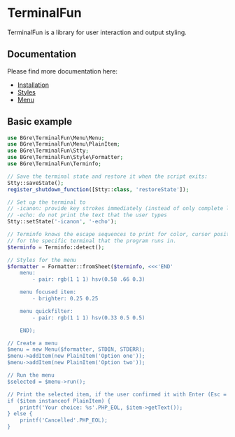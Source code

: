 # TerminalFun

TerminalFun is a library for user interaction and output styling.

## Documentation

Please find more documentation here:
- [Installation](docs/install.md)
- [Styles](docs/styles.md)
- [Menu](docs/menu.md)

## Basic example

```php
use BGre\TerminalFun\Menu\Menu;
use BGre\TerminalFun\Menu\PlainItem;
use BGre\TerminalFun\Stty;
use BGre\TerminalFun\Style\Formatter;
use BGre\TerminalFun\Terminfo;

// Save the terminal state and restore it when the script exits:
Stty::saveState();
register_shutdown_function([Stty::class, 'restoreState']);

// Set up the terminal to
// -icanon: provide key strokes immediately (instead of only complete lines)
// -echo: do not print the text that the user types
Stty::setState('-icanon', '-echo');

// Terminfo knows the escape sequences to print for color, cursor positioning etc.
// for the specific terminal that the program runs in.
$terminfo = Terminfo::detect();

// Styles for the menu
$formatter = Formatter::fromSheet($terminfo, <<<'END'
    menu:
        - pair: rgb(1 1 1) hsv(0.58 .66 0.3)

    menu focused item:
        - brighter: 0.25 0.25

    menu quickfilter:
        - pair: rgb(1 1 1) hsv(0.33 0.5 0.5)

    END);

// Create a menu
$menu = new Menu($formatter, STDIN, STDERR);
$menu->addItem(new PlainItem('Option one'));
$menu->addItem(new PlainItem('Option two'));

// Run the menu
$selected = $menu->run();

// Print the selected item, if the user confirmed it with Enter (Esc = Cancel)
if ($item instanceof PlainItem) {
    printf('Your choice: %s'.PHP_EOL, $item->getText());
} else {
    printf('Cancelled'.PHP_EOL);
}

```
